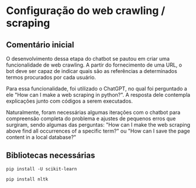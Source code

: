 # Configuração do web crawling / scraping
## Comentário inicial
O desenvolvimento dessa etapa do chatbot se pautou em criar uma funcionalidade de web crawling. A partir do fornecimento de uma URL, o bot deve ser capaz de indicar quais são as referências a determinados termos procurados por cada usuário.

Para essa funcionalidade, foi utilizado o ChatGPT, no qual foi perguntado a ele "How can I make a web scraping in python?". A resposta dele contempla explicações junto com códigos a serem executados.

Naturalmente, foram necessárias algumas iterações com o chatbot para compreensão completa do problema e ajustes de pequenos erros que surgiram, sendo algumas das perguntas: "How can I make the web scraping above find all occurrences of a specific term?" ou "How can I save the page content in a local database?" 

## Bibliotecas necessárias

```
pip install -U scikit-learn
```
```
pip install nltk
```
